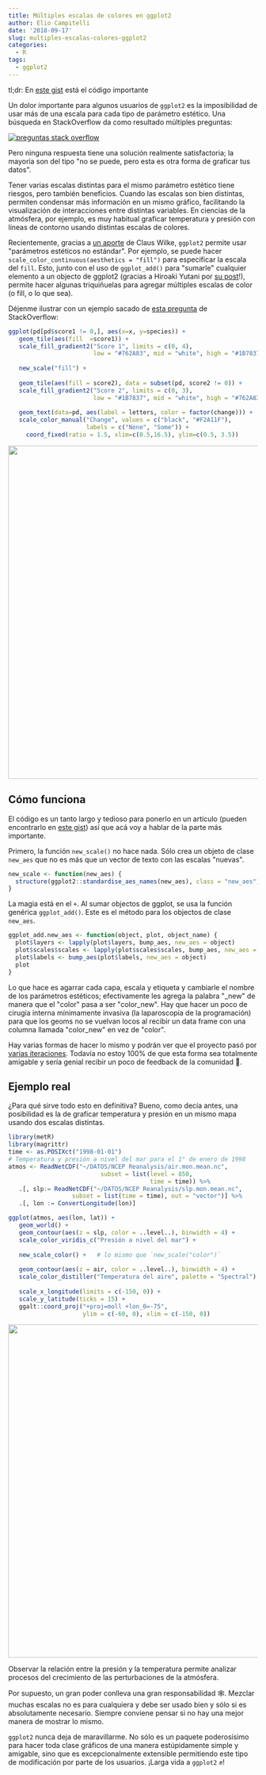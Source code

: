 ```yaml
---
title: Múltiples escalas de colores en ggplot2
author: Elio Campitelli
date: '2018-09-17'
slug: multiples-escalas-colores-ggplot2
categories:
  - R
tags:
  - ggplot2
---
```






tl;dr: En [este gist](https://gist.github.com/eliocamp/eabafab2825779b88905954d84c82b32) está el código importante

Un dolor importante para algunos usuarios de `ggplot2` es la imposibilidad de usar más de una escala para cada tipo de parámetro estético. Una búsqueda en StackOverflow da como resultado múltiples preguntas:

[![preguntas stack overflow](/images/ggplo2_twoscales_so_small.jpg)](https://stackoverflow.com/search?q=ggplot2+two+color+scales)

Pero ninguna respuesta tiene una solución realmente satisfactoria; la mayoría son del tipo "no se puede, pero esta es otra forma de graficar tus datos". 

Tener varias escalas distintas para el mismo parámetro estético tiene riesgos, pero también beneficios. Cuando las escalas son bien distintas, permiten condensar más información en un mismo gráfico, facilitando la visualización de interacciones entre distintas variables. En ciencias de la atmósfera, por ejemplo, es muy habitual graficar temperatura y presión con líneas de contorno usando distintas escalas de colores. 

Recientemente, gracias a [un aporte](https://github.com/tidyverse/ggplot2/pull/2555) de Claus Wilke, `ggplot2` permite usar "parámetros estéticos no estándar". Por ejemplo, se puede hacer `scale_color_continuous(aesthetics = "fill")` para especificar la escala del `fill`. Esto, junto con el uso de `ggplot_add()` para "sumarle" cualquier elemento a un objecto de ggplot2 (gracias a Hiroaki Yutani por [su post](https://yutani.rbind.io/post/2017-11-07-ggplot-add)!), permite hacer algunas triquiñuelas para agregar múltiples escalas de color (o fill, o lo que sea).

Déjenme ilustrar con un ejemplo sacado de [esta pregunta](https://stackoverflow.com/questions/16129876/ggplot2-multiple-scales-legends-per-aesthetic-revisited) de StackOverflow:


```r
ggplot(pd[pd$score1 != 0,], aes(x=x, y=species)) +
   geom_tile(aes(fill  =score1)) +
   scale_fill_gradient2("Score 1", limits = c(0, 4), 
                        low = "#762A83", mid = "white", high = "#1B7837") +
   
   new_scale("fill") +
   
   geom_tile(aes(fill = score2), data = subset(pd, score2 != 0)) +
   scale_fill_gradient2("Score 2", limits = c(0, 3), 
                        low = "#1B7837", mid = "white", high = "#762A83") +
   
   geom_text(data=pd, aes(label = letters, color = factor(change))) +
   scale_color_manual("Change", values = c("black", "#F2A11F"), 
                      labels = c("None", "Some")) +
     coord_fixed(ratio = 1.5, xlim=c(0.5,16.5), ylim=c(0.5, 3.5)) 
```

<img src="/post/2018-09-17-multiples-escalas-de-colores-en-ggplot2_files/figure-html/unnamed-chunk-1-1.png" width="672" />

## Cómo funciona

El código es un tanto largo y tedioso para ponerlo en un artículo (pueden encontrarlo en [este gist](https://gist.github.com/eliocamp/eabafab2825779b88905954d84c82b32)) así que acá voy a hablar de la parte más importante. 

Primero, la función `new_scale()` no hace nada. Sólo crea un objeto de clase `new_aes` que no es más que un vector de texto con las escalas "nuevas". 


```r
new_scale <- function(new_aes) {
  structure(ggplot2::standardise_aes_names(new_aes), class = "new_aes")
}
```

La magia está en el `+`. Al sumar objectos de ggplot, se usa la función genérica `ggplot_add()`. Este es el método para los objectos de clase `new_aes`.



```r
ggplot_add.new_aes <- function(object, plot, object_name) {
  plot$layers <- lapply(plot$layers, bump_aes, new_aes = object)
  plot$scales$scales <- lapply(plot$scales$scales, bump_aes, new_aes = object)
  plot$labels <- bump_aes(plot$labels, new_aes = object)
  plot
}
```

Lo que hace es agarrar cada capa, escala y etiqueta y cambiarle el nombre de los parámetros estéticos; efectivamente les agrega la palabra "_new" de manera que el "color" pasa a ser "color_new". Hay que hacer un poco de cirugía interna mínimamente invasiva (la laparoscopía de la programación) para que los geoms no se vuelvan locos al recibir un data frame con una columna llamada "color_new" en vez de "color". 

Hay varias formas de hacer lo mismo y podrán ver que el proyecto pasó por [varias iteraciones](https://twitter.com/d_olivaw/status/1040722632675610626). Todavía no estoy 100% de que esta forma sea totalmente amigable y sería genial recibir un poco de feedback de la comunidad 🤞.


## Ejemplo real  

¿Para qué sirve todo esto en definitiva? Bueno, como decía antes, una posibilidad es la de graficar temperatura y presión en un mismo mapa usando dos escalas distintas.


```r
library(metR)
library(magrittr)
time <- as.POSIXct("1998-01-01")
# Temperatura y presión a nivel del mar para el 1° de enero de 1998
atmos <- ReadNetCDF("~/DATOS/NCEP Reanalysis/air.mon.mean.nc", 
                          subset = list(level = 850, 
                                        time = time)) %>% 
   .[, slp:= ReadNetCDF("~/DATOS/NCEP Reanalysis/slp.mon.mean.nc", 
                  subset = list(time = time), out = "vector")] %>% 
   .[, lon := ConvertLongitude(lon)]

ggplot(atmos, aes(lon, lat)) +
   geom_world() +
   geom_contour(aes(z = slp, color = ..level..), binwidth = 4) +
   scale_color_viridis_c("Presión a nivel del mar") +
   
   new_scale_color() +   # lo mismo que `new_scale("color")`
   
   geom_contour(aes(z = air, color = ..level..), binwidth = 4) +
   scale_color_distiller("Temperatura del aire", palette = "Spectral")  +
   
   scale_x_longitude(limits = c(-150, 0)) +
   scale_y_latitude(ticks = 15) +
   ggalt::coord_proj("+proj=moll +lon_0=-75", 
                     ylim = c(-60, 0), xlim = c(-150, 0))
```

<img src="/post/2018-09-17-multiples-escalas-de-colores-en-ggplot2_files/figure-html/unnamed-chunk-4-1.png" width="672" />

Observar la relación entre la presión y la temperatura permite analizar procesos del crecimiento de las perturbaciones de la atmósfera. 

Por supuesto, un gran poder conlleva una gran responsabilidad 🕸. Mezclar muchas escalas no es para cualquiera y debe ser usado bien y sólo si es absolutamente necesario. Siempre conviene pensar si no hay una mejor manera de mostrar lo mismo. 

`ggplot2` nunca deja de maravillarme. No sólo es un paquete poderosísimo para hacer toda clase gráficos de una manera estúpidamente simple y amigable, sino que es excepcionalmente extensible permitiendo este tipo de modificación por parte de los usuarios. ¡Larga vida a `ggplot2` ✊!
